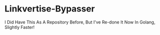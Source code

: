 # Linkvertise-Bypasser
I Did Have This As A Repository Before, But I've Re-done It Now In Golang, Slightly Faster!

